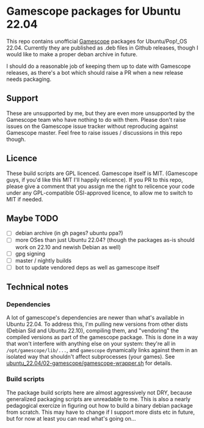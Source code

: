 # Gamescope packages for Ubuntu 22.04

This repo contains unofficial [Gamescope](https://github.com/Plagman/gamescope) packages for Ubuntu/Pop!_OS 22.04. Currently they are published as .deb files in Github releases, though I would like to make a proper deban archive in future.

I should do a reasonable job of keeping them up to date with Gamescope releases, as there's a bot which should raise a PR when a new release needs packaging.

## Support

These are unsupported by me, but they are even more unsupported by the Gamescope team who have nothing to do with them. Please don't raise issues on the Gamescope issue tracker without reproducing against Gamescope master. Feel free to raise issues / discussions in this repo though.

## Licence

These build scripts are GPL licenced. Gamescope itself is MIT. (Gamescope guys, if you'd like this MIT I'll happily relicence). If you PR to this repo, please give a comment that you assign me the right to relicence your code under any GPL-compatible OSI-approved licence, to allow me to switch to MIT if needed.

## Maybe TODO

 - [ ] debian archive (in gh pages? ubuntu ppa?)
 - [ ] more OSes than just Ubuntu 22.04? (though the packages as-is should work on 22.10 and newish Debian as well)
 - [ ] gpg signing
 - [ ] master / nightly builds
 - [ ] bot to update vendored deps as well as gamescope itself

## Technical notes

### Dependencies

A lot of gamescope's dependencies are newer than what's available in Ubuntu 22.04. To address this, I'm pulling new versions from other dists (Debian Sid and Ubuntu 22.10), compiling them, and "vendoring" the compiled versions as part of the gamescope package. This is done in a way that won't interfere with anything else on your system: they're all in `/opt/gamescope/lib/...`, and `gamescope` dynamically links against them in an isolated way that shouldn't affect subprocesses (your games). See [ubuntu_22.04/02-gamescope/gamescope-wrapper.sh](ubuntu_22.04/02-gamescope/gamescope-wrapper.sh) for details.

### Build scripts

The package build scripts here are almost aggressively not DRY, because generalized packaging scripts are unreadable to me. This is also a nearly pedagogical exercize in figuring out how to build a binary debian package from scratch. This may have to change if I support more dists etc in future, but for now at least you can read what's going on...
